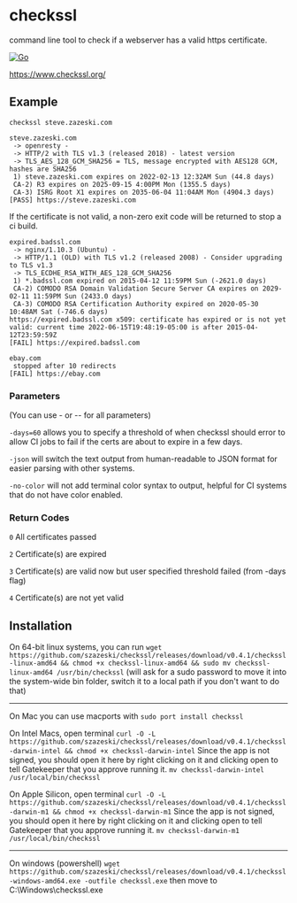 # checkssl
command line tool to check if a webserver has a valid https certificate.

[![Go](https://github.com/szazeski/checkssl/actions/workflows/go.yml/badge.svg?branch=main)](https://github.com/szazeski/checkssl/actions/workflows/go.yml)

https://www.checkssl.org/

## Example

`checkssl steve.zazeski.com`
```
steve.zazeski.com
 -> openresty - 
 -> HTTP/2 with TLS v1.3 (released 2018) - latest version
 -> TLS_AES_128_GCM_SHA256 = TLS, message encrypted with AES128 GCM, hashes are SHA256 
 1) steve.zazeski.com expires on 2022-02-13 12:32AM Sun (44.8 days)
 CA-2) R3 expires on 2025-09-15 4:00PM Mon (1355.5 days)
 CA-3) ISRG Root X1 expires on 2035-06-04 11:04AM Mon (4904.3 days)
[PASS] https://steve.zazeski.com

```

If the certificate is not valid, a non-zero exit code will be returned to stop a ci build. 
```
expired.badssl.com
 -> nginx/1.10.3 (Ubuntu) - 
 -> HTTP/1.1 (OLD) with TLS v1.2 (released 2008) - Consider upgrading to TLS v1.3
 -> TLS_ECDHE_RSA_WITH_AES_128_GCM_SHA256 
 1) *.badssl.com expired on 2015-04-12 11:59PM Sun (-2621.0 days)
 CA-2) COMODO RSA Domain Validation Secure Server CA expires on 2029-02-11 11:59PM Sun (2433.0 days)
 CA-3) COMODO RSA Certification Authority expired on 2020-05-30 10:48AM Sat (-746.6 days)
https://expired.badssl.com x509: certificate has expired or is not yet valid: current time 2022-06-15T19:48:19-05:00 is after 2015-04-12T23:59:59Z
[FAIL] https://expired.badssl.com
```

```
ebay.com
 stopped after 10 redirects
[FAIL] https://ebay.com
```

### Parameters
(You can use - or -- for all parameters)

`-days=60` allows you to specify a threshold of when checkssl should error to allow CI jobs to fail if the certs are about to expire in a few days.

`-json` will switch the text output from human-readable to JSON format for easier parsing with other systems.

`-no-color` will not add terminal color syntax to output, helpful for CI systems that do not have color enabled.

### Return Codes

`0` All certificates passed

`2` Certificate(s) are expired

`3` Certificate(s) are valid now but user specified threshold failed (from -days flag)

`4` Certificate(s) are not yet valid

## Installation

On 64-bit linux systems, you can run
`wget https://github.com/szazeski/checkssl/releases/download/v0.4.1/checkssl-linux-amd64 && chmod +x checkssl-linux-amd64 && sudo mv checkssl-linux-amd64 /usr/bin/checkssl`
(will ask for a sudo password to move it into the system-wide bin folder, switch it to a local path if you don't want to do that)

---

On Mac you can use macports with `sudo port install checkssl`

On Intel Macs, open terminal
`curl -O -L https://github.com/szazeski/checkssl/releases/download/v0.4.1/checkssl-darwin-intel && chmod +x checkssl-darwin-intel`
Since the app is not signed, you should open it here by right clicking on it and clicking open to tell Gatekeeper that you approve running it.
`mv checkssl-darwin-intel /usr/local/bin/checkssl`

On Apple Silicon, open terminal
`curl -O -L https://github.com/szazeski/checkssl/releases/download/v0.4.1/checkssl-darwin-m1 && chmod +x checkssl-darwin-m1`
Since the app is not signed, you should open it here by right clicking on it and clicking open to tell Gatekeeper that you approve running it.
`mv checkssl-darwin-m1 /usr/local/bin/checkssl`

---

On windows (powershell)
`wget https://github.com/szazeski/checkssl/releases/download/v0.4.1/checkssl-windows-amd64.exe -outfile checkssl.exe`
then move to C:\Windows\checkssl.exe
